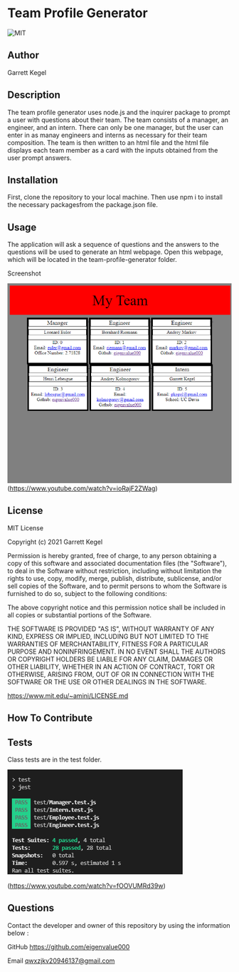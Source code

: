 
# Team Profile Generator
![MIT](https://img.shields.io/badge/license-MIT-yellow)

## Author
Garrett Kegel

## Description
The team profile generator uses node.js and
the inquirer package to prompt a user with
questions about their team. The team consists
of a manager, an engineer, and an intern.
There can only be one manager, but the user
can enter in as manay engineers and interns
as necessary for their team composition.
The team is then written to an html file
and the html file displays each team member
as a card with the inputs obtained from the
user prompt answers.
  

  
## Installation
First, clone the repository to your local
machine. Then use npm i to install the 
necessary packagesfrom the package.json file. 

## Usage
The application will ask a sequence of questions
and the answers to the questions will be used
to generate an html webpage. Open this webpage, 
which will be located in the 
team-profile-generator folder.

Screenshot

![alt text](assets/images/screenshot.png)(https://www.youtube.com/watch?v=ioRajF2ZWag) 


## License
MIT License

Copyright (c) 2021 Garrett Kegel
    
Permission is hereby granted, free of charge, to any person obtaining a copy
of this software and associated documentation files (the "Software"), to deal
in the Software without restriction, including without limitation the rights
to use, copy, modify, merge, publish, distribute, sublicense, and/or sell
copies of the Software, and to permit persons to whom the Software is
furnished to do so, subject to the following conditions:
    
The above copyright notice and this permission notice shall be included in all
copies or substantial portions of the Software.
    
THE SOFTWARE IS PROVIDED "AS IS", WITHOUT WARRANTY OF ANY KIND, EXPRESS OR
IMPLIED, INCLUDING BUT NOT LIMITED TO THE WARRANTIES OF MERCHANTABILITY,
FITNESS FOR A PARTICULAR PURPOSE AND NONINFRINGEMENT. IN NO EVENT SHALL THE
AUTHORS OR COPYRIGHT HOLDERS BE LIABLE FOR ANY CLAIM, DAMAGES OR OTHER
LIABILITY, WHETHER IN AN ACTION OF CONTRACT, TORT OR OTHERWISE, ARISING FROM,
OUT OF OR IN CONNECTION WITH THE SOFTWARE OR THE USE OR OTHER DEALINGS IN THE
SOFTWARE.

https://www.mit.edu/~amini/LICENSE.md

## How To Contribute


## Tests
Class tests are in the test folder.

![alt text](assets/images/test-screenshot.png)

(https://www.youtube.com/watch?v=fOOVUMRd39w) 

## Questions

Contact the developer and owner of this repository by using the information below : 

GitHub
https://github.com/eigenvalue000

Email
qwxzjkv20946137@gmail.com

